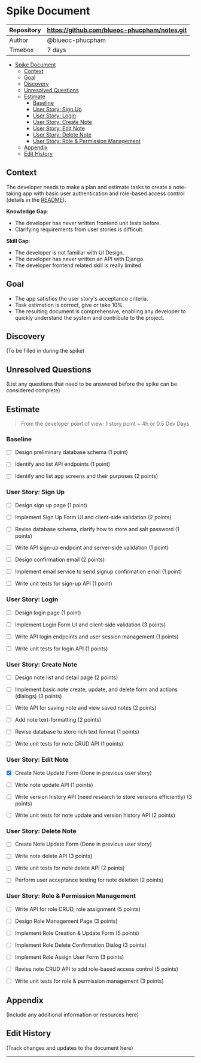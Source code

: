 # Spike Document

| Repository | https://github.com/blueoc-phucpham/notes.git |
| ---------- | -------------------------------------------- |
| Author     | @blueoc-phucpham                             |
| Timebox    | 7 days                                       |

- [Spike Document](#spike-document)
  - [Context](#context)
  - [Goal](#goal)
  - [Discovery](#discovery)
  - [Unresolved Questions](#unresolved-questions)
  - [Estimate](#estimate)
    - [Baseline](#baseline)
    - [User Story: Sign Up](#user-story-sign-up)
    - [User Story: Login](#user-story-login)
    - [User Story: Create Note](#user-story-create-note)
    - [User Story: Edit Note](#user-story-edit-note)
    - [User Story: Delete Note](#user-story-delete-note)
    - [User Story: Role \& Permission Management](#user-story-role--permission-management)
  - [Appendix](#appendix)
  - [Edit History](#edit-history)

## Context

The developer needs to make a plan and estimate tasks to create a note-taking app with basic user authentication and role-based access control (details in the [README](../README.md#user-stories)).

**Knowledge Gap**:

- The developer has never written frontend unit tests before.
- Clarifying requirements from user stories is difficult.

**Skill Gap**:

- The developer is not familiar with UI Design.
- The developer has never written an API with Django.
- The developer frontend related skill is really limited

## Goal

- The app satisfies the user story's acceptance criteria.
- Task estimation is correct, give or take 10%.
- The resulting document is comprehensive, enabling any developer to quickly understand the system and contribute to the project.

## Discovery

(To be filled in during the spike)

## Unresolved Questions

(List any questions that need to be answered before the spike can be considered complete)

## Estimate

> From the developer point of view: 1 story point ~ 4h or 0.5 Dev Days

### Baseline

- [ ] Design preliminary database schema (1 point)
- [ ] Identify and list API endpoints (1 point)

- [ ] Identify and list app screens and their purposes (2 points)

### User Story: Sign Up

- [ ] Design sign up page (1 point)

- [ ] Implement Sign Up Form UI and client-side validation (2 points)

- [ ] Revise database schema, clarify how to store and salt password (1 points)

- [ ] Write API sign-up endpoint and server-side validation (1 point)

- [ ] Design confirmation email (2 points)

- [ ] Implement email service to send signup confirmation email (1 point)

- [ ] Write unit tests for sign-up API (1 point)

### User Story: Login

- [ ] Design login page (1 point)

- [ ] Implement Login Form UI and client-side validation (3 points)

- [ ] Write API login endpoints and user session management (1 points)

- [ ] Write unit tests for login API (1 points)

### User Story: Create Note

- [ ] Design note list and detail page (2 points)

- [ ] Implement basic note create, update, and delete form and actions (dialogs) (3 points)

- [ ] Write API for saving note and view saved notes (2 points)

- [ ] Add note text-formatting (2 points)

- [ ] Revise database to store rich text format (1 points)

- [ ] Write unit tests for note CRUD API (1 points)

### User Story: Edit Note

- [x] Create Note Update Form (Done in previous user story)

- [ ] Write note update API (1 points)

- [ ] Write version history API (need research to store versions efficiently) (3 points)

- [ ] Write unit tests for note update and version history API (2 points)

### User Story: Delete Note

- [ ] Create Note Update Form (Done in previous user story)

- [ ] Write note delete API (3 points)

- [ ] Write unit tests for note delete API (2 points)

- [ ] Perform user acceptance testing for note deletion (2 points)

### User Story: Role & Permission Management

- [ ] Write API for role CRUD, role assignment (5 points)

- [ ] Design Role Management Page (3 points)

- [ ] Implement Role Creation & Update Form (5 points)

- [ ] Implement Role Delete Confirmation Dialog (3 points)

- [ ] Implement Role Assign User Form (3 points)

- [ ] Revise note CRUD API to add role-based access control (5 points)

- [ ] Write unit tests for role & permission management (3 points)


## Appendix
(Include any additional information or resources here)

## Edit History

(Track changes and updates to the document here)

---
